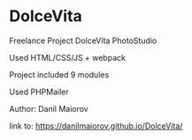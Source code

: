 # DolceVita

Freelance Project DolceVita PhotoStudio

Used HTML/CSS/JS + webpack

Project included 9 modules

Used PHPMailer

Author: Danil Maiorov

link to: https://danilmaiorov.github.io/DolceVita/
